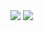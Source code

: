 <img allign="left" src="https://github-readme-stats.vercel.app/api/top-langs/?username=wwicked&layout=compact"/>
<img allign="right" src="https://github-readme-stats.vercel.app/api?username=Wwicked&count_private=true&show_icons=true&text_color=718096&bg_color=ffffff"/>
